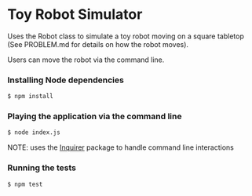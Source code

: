 # Toy Robot Simulator
Uses the Robot class to simulate a toy robot moving on a square tabletop (See PROBLEM.md for details on how the robot moves).

Users can move the robot via the command line.



### Installing Node dependencies

```bash
$ npm install
```

### Playing the application via the command line


```bash
$ node index.js
```

NOTE: uses the [Inquirer](https://github.com/SBoudrias/Inquirer.js#installation) package to handle command line interactions

### Running the tests


```bash
$ npm test
```